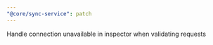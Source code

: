 ```yaml
---
"@core/sync-service": patch
---
```


Handle connection unavailable in inspector when validating requests
